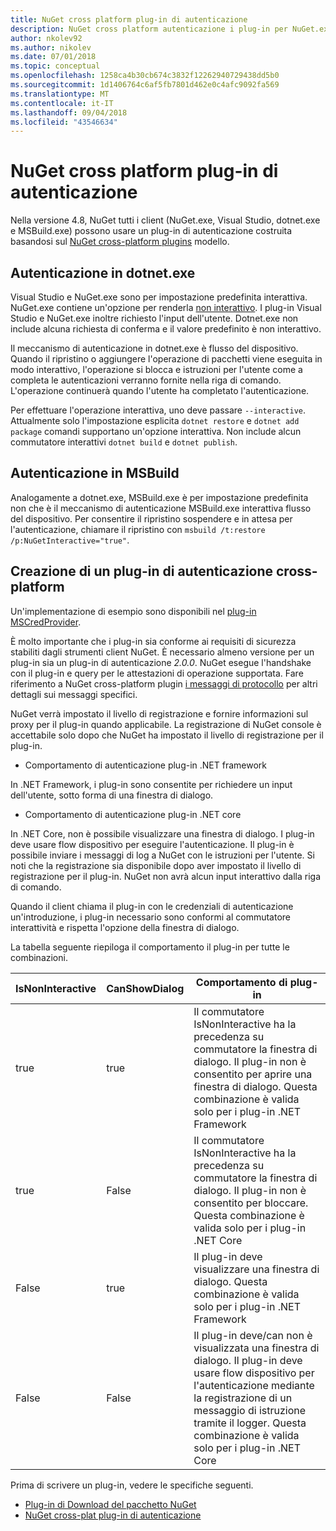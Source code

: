 ```yaml
---
title: NuGet cross platform plug-in di autenticazione
description: NuGet cross platform autenticazione i plug-in per NuGet.exe, dotnet.exe, msbuild.exe e Visual Studio
author: nkolev92
ms.author: nikolev
ms.date: 07/01/2018
ms.topic: conceptual
ms.openlocfilehash: 1258ca4b30cb674c3832f12262940729438dd5b0
ms.sourcegitcommit: 1d1406764c6af5fb7801d462e0c4afc9092fa569
ms.translationtype: MT
ms.contentlocale: it-IT
ms.lasthandoff: 09/04/2018
ms.locfileid: "43546634"
---
```

# <a name="nuget-cross-platform-authentication-plugin"></a>NuGet cross platform plug-in di autenticazione

Nella versione 4.8, NuGet tutti i client (NuGet.exe, Visual Studio, dotnet.exe e MSBuild.exe) possono usare un plug-in di autenticazione costruita basandosi sul [NuGet cross-platform plugins](NuGet-Cross-Platform-Plugins.md) modello.

## <a name="authentication-in-dotnetexe"></a>Autenticazione in dotnet.exe

Visual Studio e NuGet.exe sono per impostazione predefinita interattiva. NuGet.exe contiene un'opzione per renderla [non interattivo](../../tools/nuget-exe-CLI-Reference.md).
I plug-in Visual Studio e NuGet.exe inoltre richiesto l'input dell'utente.
Dotnet.exe non include alcuna richiesta di conferma e il valore predefinito è non interattivo.

Il meccanismo di autenticazione in dotnet.exe è flusso del dispositivo. Quando il ripristino o aggiungere l'operazione di pacchetti viene eseguita in modo interattivo, l'operazione si blocca e istruzioni per l'utente come a completa le autenticazioni verranno fornite nella riga di comando.
L'operazione continuerà quando l'utente ha completato l'autenticazione.

Per effettuare l'operazione interattiva, uno deve passare `--interactive`.
Attualmente solo l'impostazione esplicita `dotnet restore` e `dotnet add package` comandi supportano un'opzione interattiva.
Non include alcun commutatore interattivi `dotnet build` e `dotnet publish`.

## <a name="authentication-in-msbuild"></a>Autenticazione in MSBuild

Analogamente a dotnet.exe, MSBuild.exe è per impostazione predefinita non che è il meccanismo di autenticazione MSBuild.exe interattiva flusso del dispositivo.
Per consentire il ripristino sospendere e in attesa per l'autenticazione, chiamare il ripristino con `msbuild /t:restore /p:NuGetInteractive="true"`.

## <a name="creating-a-cross-platform-authentication-plugin"></a>Creazione di un plug-in di autenticazione cross-platform

Un'implementazione di esempio sono disponibili nel [plug-in MSCredProvider](https://github.com/Microsoft/mscredprovider).

È molto importante che i plug-in sia conforme ai requisiti di sicurezza stabiliti dagli strumenti client NuGet.
È necessario almeno versione per un plug-in sia un plug-in di autenticazione *2.0.0*.
NuGet esegue l'handshake con il plug-in e query per le attestazioni di operazione supportata.
Fare riferimento a NuGet cross-platform plugin [i messaggi di protocollo](NuGet-Cross-Platform-Plugins.md#protocol-messages-index) per altri dettagli sui messaggi specifici.

NuGet verrà impostato il livello di registrazione e fornire informazioni sul proxy per il plug-in quando applicabile.
La registrazione di NuGet console è accettabile solo dopo che NuGet ha impostato il livello di registrazione per il plug-in.

- Comportamento di autenticazione plug-in .NET framework

In .NET Framework, i plug-in sono consentite per richiedere un input dell'utente, sotto forma di una finestra di dialogo.

- Comportamento di autenticazione plug-in .NET core

In .NET Core, non è possibile visualizzare una finestra di dialogo. I plug-in deve usare flow dispositivo per eseguire l'autenticazione.
Il plug-in è possibile inviare i messaggi di log a NuGet con le istruzioni per l'utente.
Si noti che la registrazione sia disponibile dopo aver impostato il livello di registrazione per il plug-in.
NuGet non avrà alcun input interattivo dalla riga di comando.

Quando il client chiama il plug-in con le credenziali di autenticazione un'introduzione, i plug-in necessario sono conformi al commutatore interattività e rispetta l'opzione della finestra di dialogo. 

La tabella seguente riepiloga il comportamento il plug-in per tutte le combinazioni.

| IsNonInteractive | CanShowDialog | Comportamento di plug-in |
| ---------------- | ------------- | --------------- |
| true | true | Il commutatore IsNonInteractive ha la precedenza su commutatore la finestra di dialogo. Il plug-in non è consentito per aprire una finestra di dialogo. Questa combinazione è valida solo per i plug-in .NET Framework |
| true | False | Il commutatore IsNonInteractive ha la precedenza su commutatore la finestra di dialogo. Il plug-in non è consentito per bloccare. Questa combinazione è valida solo per i plug-in .NET Core |
| False | true | Il plug-in deve visualizzare una finestra di dialogo. Questa combinazione è valida solo per i plug-in .NET Framework |
| False | False | Il plug-in deve/can non è visualizzata una finestra di dialogo. Il plug-in deve usare flow dispositivo per l'autenticazione mediante la registrazione di un messaggio di istruzione tramite il logger. Questa combinazione è valida solo per i plug-in .NET Core |

Prima di scrivere un plug-in, vedere le specifiche seguenti.

- [Plug-in di Download del pacchetto NuGet](https://github.com/NuGet/Home/wiki/NuGet-Package-Download-Plugin)
- [NuGet cross-plat plug-in di autenticazione](https://github.com/NuGet/Home/wiki/NuGet-cross-plat-authentication-plugin)
